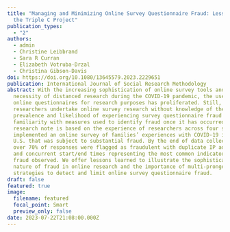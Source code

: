 ```yaml
---
title: "Managing and Minimizing Online Survey Questionnaire Fraud: Lessons from
  the Triple C Project"
publication_types:
  - "2"
authors:
  - admin
  - Christine Leibbrand
  - Sara R Curran
  - Elizabeth Votruba-Drzal
  - Christina Gibson-Davis
doi: https://doi.org/10.1080/13645579.2023.2229651
publication: International Journal of Social Research Methodology
abstract: With the increasing sophistication of online survey tools and the
  necessity of distanced research during the COVID-19 pandemic, the use of
  online questionnaires for research purposes has proliferated. Still, many
  researchers undertake online survey research without knowledge of the
  prevalence and likelihood of experiencing survey questionnaire fraud nor
  familiarity with measures used to identify fraud once it has occurred. This
  research note is based on the experience of researchers across four sites who
  implemented an online survey of families’ experiences with COVID-19 in the
  U.S. that was subject to substantial fraud. By the end of data collection,
  over 70% of responses were flagged as fraudulent with duplicate IP addresses
  and concurrent start/end times representing the most common indicators of
  fraud observed. We offer lessons learned to illustrate the sophisticated
  nature of fraud in online research and the importance of multi-pronged
  strategies to detect and limit online survey questionnaire fraud.
draft: false
featured: true
image:
  filename: featured
  focal_point: Smart
  preview_only: false
date: 2023-07-22T21:08:00.000Z
---
```

